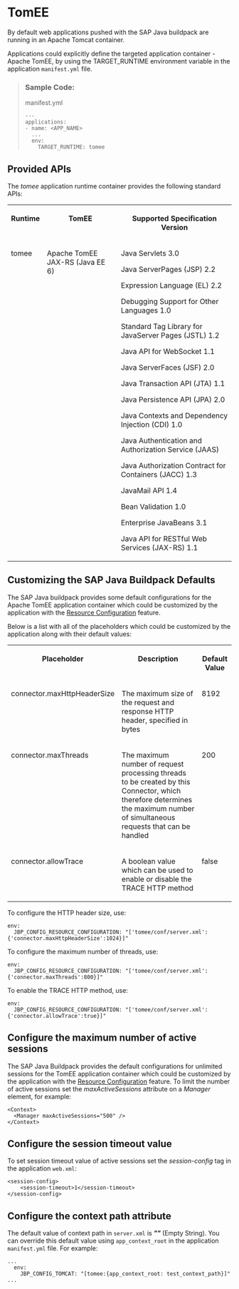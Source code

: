 <!-- loioa9590c2f5ebc4d1586d9f0f53a60cfdc -->

# TomEE

By default web applications pushed with the SAP Java buildpack are running in an Apache Tomcat container.

Applications could explicitly define the targeted application container - Apache TomEE, by using the TARGET\_RUNTIME environment variable in the application `manifest.yml` file.

> ### Sample Code:  
> manifest.yml
> 
> ```
> ---
> applications:
> - name: <APP_NAME>
>   ...
>   env:
>     TARGET_RUNTIME: tomee
> ```



<a name="loioa9590c2f5ebc4d1586d9f0f53a60cfdc__section_lnr_2bv_42b"/>

## Provided APIs

The *tomee* application runtime container provides the following standard APIs:


<table>
<tr>
<th valign="top">

Runtime



</th>
<th valign="top">

TomEE



</th>
<th valign="top">

Supported Specification Version



</th>
</tr>
<tr>
<td valign="top">

tomee



</td>
<td valign="top">

Apache TomEE JAX-RS \(Java EE 6\)



</td>
<td valign="top">

Java Servlets 3.0

Java ServerPages \(JSP\) 2.2

Expression Language \(EL\) 2.2

Debugging Support for Other Languages 1.0

Standard Tag Library for JavaServer Pages \(JSTL\) 1.2

Java API for WebSocket 1.1

Java ServerFaces \(JSF\) 2.0

Java Transaction API \(JTA\) 1.1

Java Persistence API \(JPA\) 2.0

Java Contexts and Dependency Injection \(CDI\) 1.0

Java Authentication and Authorization Service \(JAAS\)

Java Authorization Contract for Containers \(JACC\) 1.3

JavaMail API 1.4

Bean Validation 1.0

Enterprise JavaBeans 3.1

Java API for RESTful Web Services \(JAX-RS\) 1.1



</td>
</tr>
</table>



<a name="loioa9590c2f5ebc4d1586d9f0f53a60cfdc__section_cq3_nbv_42b"/>

## Customizing the SAP Java Buildpack Defaults

The SAP Java buildpack provides some default configurations for the Apache TomEE application container which could be customized by the application with the [Resource Configuration](resource-configuration-c893e9c.md) feature.

Below is a list with all of the placeholders which could be customized by the application along with their default values:


<table>
<tr>
<th valign="top">

Placeholder



</th>
<th valign="top">

Description



</th>
<th valign="top">

Default Value



</th>
</tr>
<tr>
<td valign="top">

connector.maxHttpHeaderSize



</td>
<td valign="top">

The maximum size of the request and response HTTP header, specified in bytes



</td>
<td valign="top">

8192



</td>
</tr>
<tr>
<td valign="top">

connector.maxThreads



</td>
<td valign="top">

The maximum number of request processing threads to be created by this Connector, which therefore determines the maximum number of simultaneous requests that can be handled



</td>
<td valign="top">

200



</td>
</tr>
<tr>
<td valign="top">

connector.allowTrace



</td>
<td valign="top">

A boolean value which can be used to enable or disable the TRACE HTTP method



</td>
<td valign="top">

false



</td>
</tr>
</table>

To configure the HTTP header size, use:

```
env:
  JBP_CONFIG_RESOURCE_CONFIGURATION: "['tomee/conf/server.xml': {'connector.maxHttpHeaderSize':1024}]"
```

To configure the maximum number of threads, use:

```
env:
  JBP_CONFIG_RESOURCE_CONFIGURATION: "['tomee/conf/server.xml': {'connector.maxThreads':800}]"
```

To enable the TRACE HTTP method, use:

```
env:
  JBP_CONFIG_RESOURCE_CONFIGURATION: "['tomee/conf/server.xml': {'connector.allowTrace':true}]"
```



<a name="loioa9590c2f5ebc4d1586d9f0f53a60cfdc__section_w3t_zc4_2fb"/>

## Configure the maximum number of active sessions

The SAP Java Buildpack provides the default configurations for unlimited sessions for the TomEE application container which could be customized by the application with the [Resource Configuration](resource-configuration-c893e9c.md) feature. To limit the number of active sessions set the *maxActiveSessions* attribute on a *Manager* element, for example:

```
<Context>
  <Manager maxActiveSessions="500" />
</Context>
```



<a name="loioa9590c2f5ebc4d1586d9f0f53a60cfdc__section_i33_1d4_2fb"/>

## Configure the session timeout value

To set session timeout value of active sessions set the *session-config* tag in the application `web.xml`:

```
<session-config>
    <session-timeout>1</session-timeout>
</session-config>
```



<a name="loioa9590c2f5ebc4d1586d9f0f53a60cfdc__section_lbp_bw5_sfb"/>

## Configure the context path attribute

The default value of context path in `server.xml` is ***""*** \(Empty String\). You can override this default value using `app_context_root` in the application `manifest.yml` file. For example:

```
...
  env:
    JBP_CONFIG_TOMCAT: "[tomee:{app_context_root: test_context_path}]"
...
```

